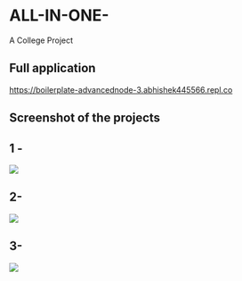 # ALL-IN-ONE-
A College Project 

## Full application
https://boilerplate-advancednode-3.abhishek445566.repl.co

## Screenshot of the projects
## 1 -
![](https://user-images.githubusercontent.com/45648611/135091722-66ad1495-927a-4acb-9de4-675be2bcb507.PNG)

## 2-
![](https://user-images.githubusercontent.com/45648611/135091943-dc82e0a7-3cd7-422a-b747-a63110bbf4ca.PNG)

## 3-
![](https://user-images.githubusercontent.com/45648611/135091972-e5a2c72b-9d85-4502-8648-b52febead4d2.PNG)


